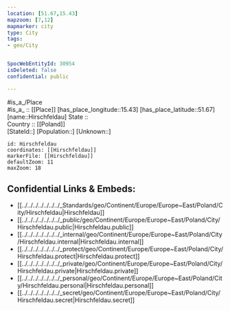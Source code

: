 ```yaml
---
location: [51.67,15.43] 
mapzoom: [7,12] 
mapmarker: city 
type: City
tags:
- geo/City


SpocWebEntityId: 30954
isDeleted: false
confidential: public

---
```

#is_a_/Place  
#is_a_ :: [[Place]] 
[has_place_longitude::15.43] 
[has_place_latitude::51.67] 
[name::Hirschfeldau] 
State ::  
Country :: [[Poland]]  
[StateId::] 
[Population::] 
[Unknown::] 


```leaflet
id: Hirschfeldau
coordinates: [[Hirschfeldau]] 
markerFile: [[Hirschfeldau]] 
defaultZoom: 11 
maxZoom: 18
```


## Confidential Links & Embeds: 
- [[../../../../../../../_Standards/geo/Continent/Europe/Europe~East/Poland/City/Hirschfeldau|Hirschfeldau]] 
- [[../../../../../../../_public/geo/Continent/Europe/Europe~East/Poland/City/Hirschfeldau.public|Hirschfeldau.public]] 
- [[../../../../../../../_internal/geo/Continent/Europe/Europe~East/Poland/City/Hirschfeldau.internal|Hirschfeldau.internal]] 
- [[../../../../../../../_protect/geo/Continent/Europe/Europe~East/Poland/City/Hirschfeldau.protect|Hirschfeldau.protect]] 
- [[../../../../../../../_private/geo/Continent/Europe/Europe~East/Poland/City/Hirschfeldau.private|Hirschfeldau.private]] 
- [[../../../../../../../_personal/geo/Continent/Europe/Europe~East/Poland/City/Hirschfeldau.personal|Hirschfeldau.personal]] 
- [[../../../../../../../_secret/geo/Continent/Europe/Europe~East/Poland/City/Hirschfeldau.secret|Hirschfeldau.secret]] 
